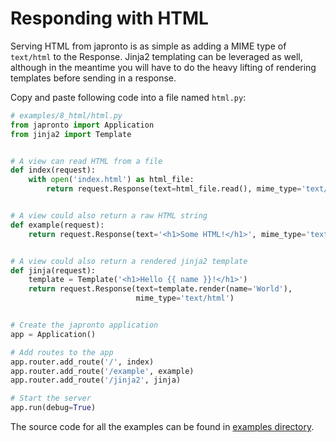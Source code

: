 # Responding with HTML

Serving HTML from japronto is as simple as adding a MIME type of `text/html` to the Response. Jinja2 templating can be leveraged as well, although in the meantime you will have to do the heavy lifting of rendering templates before sending in a response.

Copy and paste following code into a file named `html.py`:

```python
# examples/8_html/html.py
from japronto import Application
from jinja2 import Template


# A view can read HTML from a file
def index(request):
    with open('index.html') as html_file:
        return request.Response(text=html_file.read(), mime_type='text/html')


# A view could also return a raw HTML string
def example(request):
    return request.Response(text='<h1>Some HTML!</h1>', mime_type='text/html')


# A view could also return a rendered jinja2 template
def jinja(request):
    template = Template('<h1>Hello {{ name }}!</h1>')
    return request.Response(text=template.render(name='World'),
                            mime_type='text/html')


# Create the japronto application
app = Application()

# Add routes to the app
app.router.add_route('/', index)
app.router.add_route('/example', example)
app.router.add_route('/jinja2', jinja)

# Start the server
app.run(debug=True)
```

The source code for all the examples can be found in [examples directory](https://github.com/squeaky-pl/japronto/tree/master/examples).

